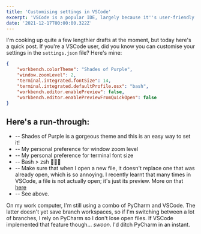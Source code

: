 ```yaml
---
title: 'Customising settings in VSCode'
excerpt: 'VSCode is a popular IDE, largely because it''s user-friendly and highly customisable. Here''s how to make it work for you.'
date: '2021-12-17T00:00:00.322Z'
---
```


I'm cooking up quite a few lengthier drafts at the moment, but today here's a quick post. If you're a VSCode user, did you know you can customise your settings in the `settings.json` file? Here's mine:

```json
{
    "workbench.colorTheme": "Shades of Purple",
    "window.zoomLevel": 2,
    "terminal.integrated.fontSize": 14,
    "terminal.integrated.defaultProfile.osx": "bash",
    "workbench.editor.enablePreview": false,
    "workbench.editor.enablePreviewFromQuickOpen": false
}
```

## Here's a run-through:

* -- Shades of Purple is a gorgeous theme and this is an easy way to set it!
* -- My personal preference for window zoom level
* -- My personal preference for terminal font size
* -- Bash > zsh 🤷🏼‍♀️
* -- Make sure that when I open a new file, it doesn't replace one that was already open, which is so annoying. I recently learnt that many times in VSCode, a file is not actually open; it's just its preview. More on that <a href="https://www.nicoespeon.com/en/2020/01/change-vscode-preview-files/">here</a>
* -- See above.

On my work computer, I'm still using a combo of PyCharm and VSCode. The latter doesn't yet save branch workspaces, so if I'm switching between a lot of branches, I rely on PyCharm so I don't lose open files. If VSCode implemented that feature though... *swoon*. I'd ditch PyCharm in an instant.
